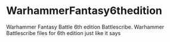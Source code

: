 # WarhammerFantasy6thedition
Warhammer Fantasy Battle 6th edition Battlescribe. 
Warhammer Battlescribe files for 6th edition just like it says
